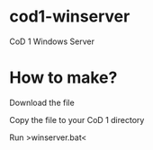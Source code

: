 # cod1-winserver
CoD 1 Windows Server


# How to make?
Download the file


Copy the file to your CoD 1 directory


Run >winserver.bat<
